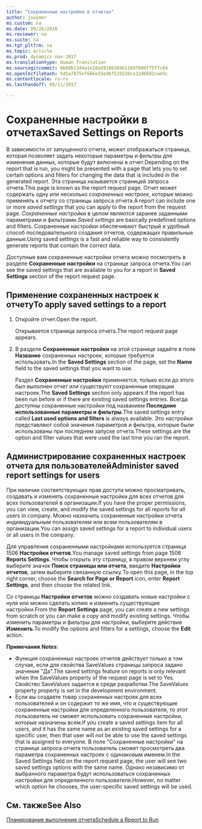```yaml
---
title: "Сохраненные настройки в отчетах"
author: jswymer
ms.custom: na
ms.date: 09/26/2016
ms.reviewer: na
ms.suite: na
ms.tgt_pltfrm: na
ms.topic: article
ms.prod: dynamics-nav-2017
ms.translationtype: Human Translation
ms.sourcegitcommit: 6b60b1344a1e18ad91863046110df880f75f7c04
ms.openlocfilehash: 545a7875ef666e33ed6f519226ce32d6602cae9c
ms.contentlocale: ru-ru
ms.lasthandoff: 09/11/2017

---
```

# <a name="saved-settings-on-reports"></a><span data-ttu-id="92ad9-102">Сохраненные настройки в отчетах</span><span class="sxs-lookup"><span data-stu-id="92ad9-102">Saved Settings on Reports</span></span>
<span data-ttu-id="92ad9-103">В зависимости от запущенного отчета, может отображаться страница, которая позволяет задать некоторые параметры и фильтры для изменения данных, которые будут включены в отчет.</span><span class="sxs-lookup"><span data-stu-id="92ad9-103">Depending on the report that is run, you might be presented with a page that lets you to set certain options and filters for changing the data that is included in the generated report.</span></span> <span data-ttu-id="92ad9-104">Эта страница называется страницей запроса отчета.</span><span class="sxs-lookup"><span data-stu-id="92ad9-104">This page is known as the report request page.</span></span> <span data-ttu-id="92ad9-105">Отчет может содержать одну или несколько *сохраненных настроек*, которые можно применять к отчету со страницы запроса отчета.</span><span class="sxs-lookup"><span data-stu-id="92ad9-105">A report can include one or more *saved settings* that you can apply to the report from the request page.</span></span> <span data-ttu-id="92ad9-106">*Сохраненные настройки* в целом являются заранее заданными параметрами и фильтрами.</span><span class="sxs-lookup"><span data-stu-id="92ad9-106">*Saved settings* are basically predefined options and filters.</span></span> <span data-ttu-id="92ad9-107">Сохраненные настройки обеспечивают быстрый и удобный способ последовательного создания отчетов, содержащих правильные данные.</span><span class="sxs-lookup"><span data-stu-id="92ad9-107">Using saved settings is a fast and reliable way to consistently generate reports that contain the correct data.</span></span>

<span data-ttu-id="92ad9-108">Доступные вам сохраненные настройки отчета можно посмотреть в разделе **Сохраненные настройки** на странице запроса отчета.</span><span class="sxs-lookup"><span data-stu-id="92ad9-108">You can see the saved settings that are available to you for a report in **Saved Settings** section of the report request page.</span></span>

## <a name="to-apply-saved-settings-to-a-report"></a><span data-ttu-id="92ad9-109">Применение сохраненных настроек к отчету</span><span class="sxs-lookup"><span data-stu-id="92ad9-109">To apply saved settings to a report</span></span>
1.  <span data-ttu-id="92ad9-110">Откройте отчет.</span><span class="sxs-lookup"><span data-stu-id="92ad9-110">Open the report.</span></span>

    <span data-ttu-id="92ad9-111">Открывается страница запроса отчета.</span><span class="sxs-lookup"><span data-stu-id="92ad9-111">The report request page appears.</span></span>    
2.  <span data-ttu-id="92ad9-112">В разделе **Сохраненные настройки** на этой странице задайте в поле **Название** сохраненных настроек, которые требуется использовать.</span><span class="sxs-lookup"><span data-stu-id="92ad9-112">In the **Saved Settings** section of the page, set the **Name** field  to the saved settings that you want to use.</span></span>

    <span data-ttu-id="92ad9-113">Раздел **Сохраненные настройки** применяется, только если до этого был выполнен отчет или существуют сохраненные операции настроек.</span><span class="sxs-lookup"><span data-stu-id="92ad9-113">The **Saved Settings** section only appears if the report has been run before or if there are existing saved settings entries.</span></span> <span data-ttu-id="92ad9-114">Всегда доступны сохраненные настройки под названием **Последние использованные параметры и фильтры**.</span><span class="sxs-lookup"><span data-stu-id="92ad9-114">The saved settings entry called **Last used options and filters** is always available.</span></span> <span data-ttu-id="92ad9-115">Это настройки представляют собой значения параметров и фильтра, которые были использованы при последнем запуске отчета.</span><span class="sxs-lookup"><span data-stu-id="92ad9-115">These settings are the option and filter values that were used the last time you ran the report.</span></span>

## <a name="administer-saved-report-settings-for-users"></a><span data-ttu-id="92ad9-116">Администрирование сохраненных настроек отчета для пользователей</span><span class="sxs-lookup"><span data-stu-id="92ad9-116">Administer saved report settings for users</span></span>
<span data-ttu-id="92ad9-117">При наличии соответствующих прав доступа можно просматривать, создавать и изменять сохраненные настройки для всех отчетов для всех пользователей в организации.</span><span class="sxs-lookup"><span data-stu-id="92ad9-117">If you have the proper permissions, you can view, create, and modify the saved settings for all reports for all users in company.</span></span> <span data-ttu-id="92ad9-118">Можно назначить сохраненные настройки отчета индивидуальным пользователям или всем пользователям в организации.</span><span class="sxs-lookup"><span data-stu-id="92ad9-118">You can assign saved settings for a report to individual users or all users in the company.</span></span>

<span data-ttu-id="92ad9-119">Для управления сохраненными настройками используется страница 1506 **Настройки отчетов**.</span><span class="sxs-lookup"><span data-stu-id="92ad9-119">You manage saved settings from page 1506 **Reports Settings**.</span></span> <span data-ttu-id="92ad9-120">Чтобы открыть эту страницу, в правом верхнем углу выберите значок **Поиск страницы или отчета**, введите **Настройки отчетов**, затем выберите связанную ссылку.</span><span class="sxs-lookup"><span data-stu-id="92ad9-120">To open this page, in the top right corner, choose the **Search for Page or Report** icon, enter **Report Settings**, and then choose the related link.</span></span> 

<span data-ttu-id="92ad9-121">Со страницы **Настройки отчетов** можно создавать новые настройки с нуля или можно сделать копию и изменить существующие настройки.</span><span class="sxs-lookup"><span data-stu-id="92ad9-121">From the **Report Settings** page, you can create a new settings from scratch or you can make a copy and modify existing settings.</span></span> <span data-ttu-id="92ad9-122">Чтобы изменить параметры и фильтры для настройки, выберите действие **Изменить**.</span><span class="sxs-lookup"><span data-stu-id="92ad9-122">To modify the options and filters for a settings, choose the **Edit** action.</span></span>

<span data-ttu-id="92ad9-123">**Примечания**.</span><span class="sxs-lookup"><span data-stu-id="92ad9-123">**Notes**:</span></span>
-    <span data-ttu-id="92ad9-124">Функция сохраненных настроек отчетов действует только в том случае, если для свойства SaveValues страницы запроса задано значение "Да".</span><span class="sxs-lookup"><span data-stu-id="92ad9-124">The saved settings feature on reports is only relevant when the SaveValues property of the request page is set to Yes.</span></span> <span data-ttu-id="92ad9-125">Свойство SaveValues задается в среде разработки.</span><span class="sxs-lookup"><span data-stu-id="92ad9-125">The SaveValues property property is set in the development environment.</span></span>
-    <span data-ttu-id="92ad9-126">Если вы создаете товар сохраненных настроек для всех пользователей и он содержит то же имя, что и существующие сохраненные настройки для определенного пользователя, то этот пользователь не сможет использовать сохраненные настройки, которые назначены всем.</span><span class="sxs-lookup"><span data-stu-id="92ad9-126">If you create a saved settings item for all users, and it has the same name as an existing saved settings for a specific user, then that user will not be able to use the saved settings that is assigned to everyone.</span></span>  <span data-ttu-id="92ad9-127">В поле "Сохраненные настройки" на странице запроса отчета пользователь сможет просмотреть два параметра сохраненных настроек с одинаковым именем.</span><span class="sxs-lookup"><span data-stu-id="92ad9-127">In the Saved Settings field on the report request page, the user will see two saved settings options with the same name.</span></span> <span data-ttu-id="92ad9-128">Однако независимо от выбранного параметра будут использоваться сохраненных настройки для определенного пользователя.</span><span class="sxs-lookup"><span data-stu-id="92ad9-128">However, no matter which option he chooses, the user-specific saved settings will be used.</span></span>

## <a name="see-also"></a><span data-ttu-id="92ad9-129">См. также</span><span class="sxs-lookup"><span data-stu-id="92ad9-129">See Also</span></span>
[<span data-ttu-id="92ad9-130">Планирование выполнения отчета</span><span class="sxs-lookup"><span data-stu-id="92ad9-130">Schedule a Rpeort to Run</span></span>](ui-schedule-report.md)


